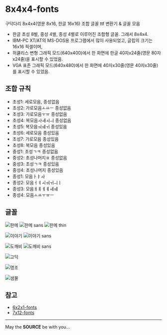 8x4x4-fonts
===========

구닥다리 8x4x4(영문 8x16, 한글 16x16) 조합 글꼴 ttf 변환기 & 글꼴 모음

- 한글 초성 8벌, 중성 4벌, 종성 4벌로 이루어진 조합형 글꼴. 그래서 8x4x4.
- IBM-PC XT/AT의 MS-DOS용 프로그램에서 많이 사용되었고, 글립의 크기는 16x16 픽셀이며,
- 허큘리스 변형 그래픽 모드(640x400)에서 한 화면에 한글 40자x24줄(영문 80자x24줄)을 표시할 수 있었음.
- VGA 표준 그래픽 모드(640x480)에서 한 화면에 40자x30줄(영문 40자x30줄)를 표시할 수 있었음.

## 조합 규칙

- 초성1: 세로모음, 종성없음
- 초성2: 가로모음ㅗㅛㅡ 종성없음
- 초성3: 가로모음ㅜㅠ 종성없음
- 초성4: 복모음ㅘㅙㅚㅢ 종성없음
- 초성5: 복모음ㅝㅞㅟ 종성있음
- 초성6: 세로모음 종성있음
- 초성7: 가로모음 종성있음
- 초성8: 복모음 종성있음
- 중성1: 초성ㄱㅋ 종성없음
- 중성2: 초성나머지ㅍ 종성없음
- 중성3: 초성ㄱㅋ 종성있음
- 중성4: 초성나머지 종성있음
- 종성1: 모음ㅏㅑㅘ
- 종성2: 모음ㅓㅕㅚㅝㅟㅢㅣ
- 종성3: 모음ㅐㅒㅔㅖㅙㅞ
- 종성4: 모음ㅗㅛㅜㅠㅡ

## 글꼴

![한메](hanme.png)
![한메 sans](hanmesans.png)
![한메 thin](hanmethin.png)

![이야기](iyagi.png)
![이야기 sans](iyagisans.png)

![도깨비](dkby.png)
![도깨비 sans](dkbysans.png)

![고딕](sans.png)

![명조](serif.png)

![샘물](saemmul.png)

## 참고

- [6x2x1-fonts](https://github.com/iolo/6x2x1-fonts)
- [7x12-fonts](https://github.com/iolo/7x12-fonts)

---
May the **SOURCE** be with you...
